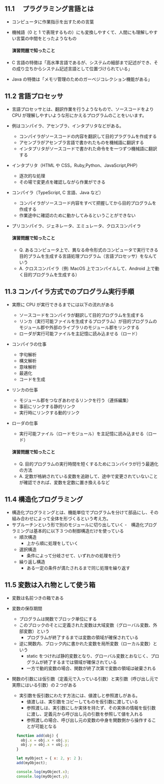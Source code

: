 ## 11.1 　プラグラミング言語とは

- コンピュータに作業指示を出すための言葉
- 機械語（0 と 1 で表現するもの）にも変換しやすくて、人間にも理解しやすい言葉の中間をとったようなもの

  #### 演習問題で知ったこと

- C 言語の特徴は「高水準言語であるが、システムの細部まで記述ができ、その成り立ちからシステム記述言語として位置づけられている」
- Java の特徴は「メモリ管理のためのガーベジコレクション機能がある」

## 11.2 言語プロセッサ

- 言語プロセッサとは、翻訳作業を行うようなもので、ソースコードをより CPU が理解しやすいような形にかえるプログラムのことをいいます。
- 例はコンパイラ、アセンブラ、インタプリタなどがある。
  - コンパイラがソースコードの内容を翻訳して目的プラグラムを作成する
  - アセンブラがアセンブラ言語で書かれたものを機械語に翻訳する
  - インタプリタがソースコードで書かれた命令をを一つずつ機械語に翻訳する
- インタプリタ（HTML や CSS，Ruby,Python、JavaScript,PHP）
  - 逐次的な処理
  - その場で変更点を確認しながら作業ができる
- コンパイラ（TypeScript, C 言語、Java など）
  - コンパイラがソースコード内容をすべて把握してから目的プログラムを作成する
  - 作業途中に確認のために動かしてみるということができない
- プリコンパイラ、ジェネレータ、エミュレータ、クロスコンパイラ

  #### 演習問題で知ったこと

  - Q. あるコンピュータ上で、異なる命令形式のコンピュータで実行できる目的プラムを生成する言語処理プログラム（言語プロセッサ）をなんていう
  - A. クロスコンパイラ（例: MacOS 上でコンパイルして、Android 上で動く目的プログラムを生成する）

## 11.3 コンパイラ方式でのプログラム実行手順

- 実際に CPU が実行できるまでには以下の流れがある

  - ソースコードをコンパイラが翻訳して目的プログラムを生成する
  - リンカ（実行可能ファイルを生成するプログラム）が目的プログラムのモジュール郡や外部のライブラリのモジュール郡をリンクする
  - ローダが実行可能ファイルを主記憶に読み込ませる（ロード）

- コンパイラの仕事

  - 字句解析
  - 構文解析
  - 意味解析
  - 最適化
  - コードを生成

- リンカの仕事

  - モジュール郡をつなぎあわせるリンクを行う（連係編集）
  - 事前にリンクする静的リンク
  - 実行時にリンクする動的リンク

- ローダの仕事

  - 実行可能ファイル（ロードモジュール）を主記憶に読み込ませる（ロード）

  #### 演習問題で知ったこと

  - Q. 目的プログラムの実行時間を短くするためにコンパイラが行う最適化の方法
  - A. 定数が格納されている変数を追跡して、途中で変更されていないことが確認できれば、変数を定数に置き換えるなど

## 11.4 構造化プログラミング

- 構造化プログラミングとは、機能単位でプログラムを分けて部品にし、その組み合わせによって全体を形づくるという考え方。
- サブルーチンという形で別のモジュールに切り出していく -　構造化プログラミングは基本的に以下３つの制御構造だけを使っている
  - 順次構造
    - 上から順に処理をしていく
  - 選択構造
    - 条件によって分岐させて、いずれかの処理を行う
  - 繰り返し構造
    - ある一定の条件が満たされるまで同じ処理を繰り返す

## 11.5 変数は入れ物として使う箱

- 変数は名前つきの箱である
- 変数の保存期間
  - プログラムは関数でブロック単位にする
  - このブロックのそとに定義された変数は大域変数（グローバル変数、外部変数）という
    - プログラムが終了するまでは変数の領域が確保されている
  - 逆に関数内、ブロック内に書かれた変数を局所変数（ローカル変数）という
    - static をつければ静的変数となり、グローバル変数とおなじく、プログラムが終了するまでは領域が確保されている
    - 一方で動的変数の場合、関数が終了次第で変数の領域は破棄される
- 関数の引数には仮引数（定義元で入っている引数）と実引数（呼び出し元で実際にはいる引数）の２つがある

  - 実引数を仮引数にわたす方法には、値渡しと参照渡しがある。
    - 値渡しは、実引数をコピーしてものを仮引数に渡している
    - 参照渡しは、実引数にしか実体を持たず、その実体の情報を仮引数に渡し、定義元から呼び出し元の引数を参照して値を入れる
    - 参照渡しの場合、呼び出し元の変数の中身を関数側から操作することが可能となる

  ```Javascript
    function add(obj) {
      obj.x = obj.x + obj.y;
      obj.y = obj.x + obj.y;
    }

    let myObject = { x: 2, y: 2 };
    add(myObject);

    console.log(myObject.x);
    console.log(myObject.y);
  ```
